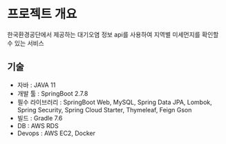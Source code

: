 # 프로젝트 개요
한국환경공단에서 제공하는 대기오염 정보 api를 사용하여 지역별 미세먼지를 확인할 수 있는 서비스

## 기술
- 자바 : JAVA 11
- 개발 툴 : SpringBoot 2.7.8
- 필수 라이브러리 : SpringBoot Web, MySQL, Spring Data JPA, Lombok, Spring Security, Spring Cloud Starter, Thymeleaf, Feign Gson
- 빌드 : Gradle 7.6
- DB : AWS RDS
- Devops : AWS EC2, Docker